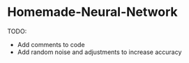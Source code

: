 # Homemade-Neural-Network

TODO:
  - Add comments to code
  - Add random noise and adjustments to increase accuracy

